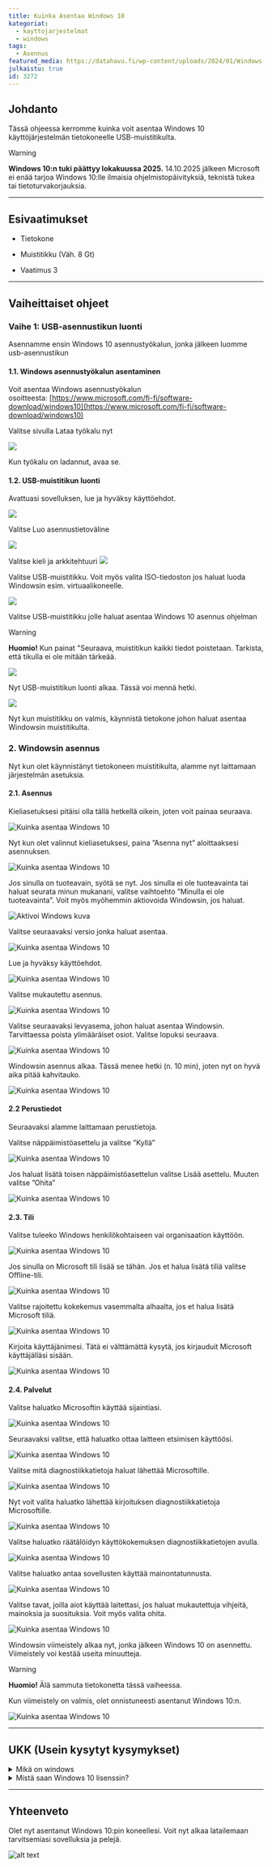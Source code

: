 ```yaml
---
title: Kuinka Asentaa Windows 10
kategoriat:
  - kayttojarjestelmat
  - windows
tags:
  - Asennus
featured_media: https://datahavu.fi/wp-content/uploads/2024/01/Windows-10-logo.jpg
julkaistu: true
id: 3272
---
```

## Johdanto

Tässä ohjeessa kerromme kuinka voit asentaa Windows 10 käyttöjärjestelmän tietokoneelle USB-muistitikulta.

> [!WARNING]
>**Windows 10:n tuki päättyy lokakuussa 2025.**
> 14.10.2025 jälkeen Microsoft ei enää tarjoa Windows 10:lle ilmaisia ohjelmistopäivityksiä, teknistä tukea tai tietoturvakorjauksia.
>
---

## Esivaatimukset

- Tietokone

- Muistitikku (Väh. 8 Gt)

- Vaatimus 3

  

---

  
## Vaiheittaiset ohjeet

  

### Vaihe 1: USB-asennustikun luonti

Asennamme ensin Windows 10 asennustyökalun, jonka jälkeen luomme usb-asennustikun


#### 1.1. Windows asennustyökalun asentaminen

Voit asentaa Windows asennustyökalun osoitteesta: [https://www.microsoft.com/fi-fi/software-download/windows10](https://www.microsoft.com/fi-fi/software-download/windows10)  

Valitse sivulla Lataa työkalu nyt

![](https://datahavu.fi/wp-content/uploads/2025/04/Pasted-image-20250412163651.png)
  
Kun työkalu on ladannut, avaa se.

#### 1.2. USB-muistitikun luonti

Avattuasi sovelluksen, lue ja hyväksy käyttöehdot.

  ![](https://datahavu.fi/wp-content/uploads/2024/01/Win10Kayttoehdot-600x558.jpg)

Valitse Luo asennustietoväline
  
![](https://datahavu.fi/wp-content/uploads/2024/01/Win10asennustietovaline-600x279.jpg)

Valitse kieli ja arkkitehtuuri
![](https://datahavu.fi/wp-content/uploads/2024/01/Win10Kieli-Arkkitehtuuri.jpg)

Valitse USB-muistitikku. Voit myös valita ISO-tiedoston jos haluat luoda Windowsin esim. virtuaalikoneelle.

![](https://datahavu.fi/wp-content/uploads/2024/01/Win10Kaytettava-tietovaline.jpg)

Valitse USB-muistitikku jolle haluat asentaa Windows 10 asennus ohjelman

> [!WARNING]
> **Huomio!** Kun painat "Seuraava, muistitikun kaikki tiedot poistetaan. Tarkista, että tikulla ei ole mitään tärkeää.

![](https://datahavu.fi/wp-content/uploads/2024/01/Win10Valitse-USB.jpg)

Nyt USB-muistitikun luonti alkaa. Tässä voi mennä hetki.

![](https://datahavu.fi/wp-content/uploads/2024/01/Win10Valmis-1.jpg)

Nyt kun muistitikku on valmis, käynnistä tietokone johon haluat asentaa Windowsin muistitikulta.


### 2. Windowsin asennus

Nyt kun olet käynnistänyt tietokoneen muistitikulta, alamme nyt laittamaan järjestelmän asetuksia.

#### 2.1. Asennus​

Kieliasetuksesi pitäisi olla tällä hetkellä oikein, joten voit painaa seuraava.

![](https://datahavu.fi/wp-content/uploads/2024/01/Win10Kieli.jpg "Kuinka asentaa Windows 10")

Nyt kun olet valinnut kieliasetuksesi, paina ”Asenna nyt” aloittaaksesi asennuksen.

![](https://datahavu.fi/wp-content/uploads/2024/01/Win10AsennaNyt.jpg "Kuinka asentaa Windows 10")

Jos sinulla on tuoteavain, syötä se nyt. Jos sinulla ei ole tuoteavainta tai haluat seurata minun mukanani, valitse vaihtoehto ”Minulla ei ole tuoteavainta”. Voit myös myöhemmin aktiovoida Windowsin, jos haluat.

![Aktivoi Windows kuva](https://datahavu.fi/wp-content/uploads/2024/01/Win10AktivoiWindows.jpg "Kuinka asentaa Windows 10")

Valitse seuraavaksi versio jonka haluat asentaa.

![](https://datahavu.fi/wp-content/uploads/2024/01/Win10Versio.jpg "Kuinka asentaa Windows 10")

Lue ja hyväksy käyttöehdot.

![](https://datahavu.fi/wp-content/uploads/2024/01/Win10Kayttoehdot-2.jpg "Kuinka asentaa Windows 10")

Valitse mukautettu asennus.

![](https://datahavu.fi/wp-content/uploads/2024/01/Win10Asennustapa.jpg "Kuinka asentaa Windows 10")

Valitse seuraavaksi levyasema, johon haluat asentaa Windowsin. Tarvittaessa poista ylimääräiset osiot. Valitse lopuksi seuraava.

![](https://datahavu.fi/wp-content/uploads/2024/01/Win10Asema.jpg "Kuinka asentaa Windows 10")

Windowsin asennus alkaa. Tässä menee hetki (n. 10 min), joten nyt on hyvä aika pitää kahvitauko.

![](https://datahavu.fi/wp-content/uploads/2024/01/Win10AsennusAlkaa.jpg "Kuinka asentaa Windows 10")

#### 2.2 Perustiedot

Seuraavaksi alamme laittamaan perustietoja.

Valitse näppäimistöasettelu ja valitse ”Kyllä”

![](https://datahavu.fi/wp-content/uploads/2024/01/Win10NappaimistoAsettelu-870x570.jpg "Kuinka asentaa Windows 10")

Jos haluat lisätä toisen näppäimistöasettelun valitse Lisää asettelu. Muuten valitse ”Ohita”

![](https://datahavu.fi/wp-content/uploads/2024/01/Win10ToinenNappainAsettelu-870x570.jpg "Kuinka asentaa Windows 10")

#### 2.3. Tili​

Valitse tuleeko Windows henkilökohtaiseen vai organisaation käyttöön.

![](https://datahavu.fi/wp-content/uploads/2024/01/Win10Maaritys-870x570.jpg "Kuinka asentaa Windows 10")

Jos sinulla on Microsoft tili lisää se tähän. Jos et halua lisätä tiliä valitse Offline-tili.

![](https://datahavu.fi/wp-content/uploads/2024/01/Win10LisaaTili-870x570.jpg "Kuinka asentaa Windows 10")

Valitse rajoitettu kokekemus vasemmalta alhaalta, jos et halua lisätä Microsoft tiliä.

![](https://datahavu.fi/wp-content/uploads/2024/01/Win10KirjauduSisaan-870x570.jpg "Kuinka asentaa Windows 10")

Kirjoita käyttäjänimesi. Tätä ei välttämättä kysytä, jos kirjauduit Microsoft käyttäjälläsi sisään.

![](https://datahavu.fi/wp-content/uploads/2024/01/Win10Kayttajanimi-870x570.jpg "Kuinka asentaa Windows 10")

#### 2.4. Palvelut​

Valitse haluatko Microsoftin käyttää sijaintiasi.

![](https://datahavu.fi/wp-content/uploads/2024/01/Win10Sijainti-870x570.jpg "Kuinka asentaa Windows 10")

Seuraavaksi valitse, että haluatko ottaa laitteen etsimisen käyttöösi.

![](https://datahavu.fi/wp-content/uploads/2024/01/Win10EtsiLaitteeni-870x570.jpg "Kuinka asentaa Windows 10")

Valitse mitä diagnostiikkatietoja haluat lähettää Microsoftille.

![](https://datahavu.fi/wp-content/uploads/2024/01/Win10Diagnostiikka-870x570.jpg "Kuinka asentaa Windows 10")

Nyt voit valita haluatko lähettää kirjoituksen diagnostiikkatietoja Microsoftille.

![](https://datahavu.fi/wp-content/uploads/2024/01/Win10KasinKirjoitus-870x570.jpg "Kuinka asentaa Windows 10")

Valitse haluatko räätälöidyn käyttökokemuksen diagnostiikkatietojen avulla.

![](https://datahavu.fi/wp-content/uploads/2024/01/Win10Kayttokokemus-870x570.jpg "Kuinka asentaa Windows 10")

Valitse haluatko antaa sovellusten käyttää mainontatunnusta.

![](https://datahavu.fi/wp-content/uploads/2024/01/Win10Mainontatunnus-870x570.jpg "Kuinka asentaa Windows 10")

Valitse tavat, joilla aiot käyttää laitettasi, jos haluat mukautettuja vihjeitä, mainoksia ja suosituksia. Voit myös valita ohita.

![](https://datahavu.fi/wp-content/uploads/2024/01/Win10MukautaKayttokokemusta-870x570.jpg "Kuinka asentaa Windows 10")

Windowsin viimeistely alkaa nyt, jonka jälkeen Windows 10 on asennettu. Viimeistely voi kestää useita minuutteja.

> [!WARNING]
> **Huomio!** Älä sammuta tietokonetta tässä vaiheessa.

Kun viimeistely on valmis, olet onnistuneesti asentanut Windows 10:n.

![](https://datahavu.fi/wp-content/uploads/2024/01/Win10Tyopoyta-870x570.jpg "Kuinka asentaa Windows 10")

---

## UKK (Usein kysytyt kysymykset)

<details> <summary>Mikä on windows</summary> Windows on yksi tunnetuimmista käyttöjärjestelmistä. Windows on helppokäyttöinen sekä monipuolinen.  
Sen on valmistanut Microsoft. </details> <details> <summary>Mistä saan Windows 10 lisenssin?</summary> Windows 10 -lisenssejä voi yhä löytyä verkkokaupoista ja ohjelmistojen jälleenmyyjiltä. 
Huomioi kuitenkin, että Microsoftin tuki Windows 10:lle päättyy 14.10.2025, minkä jälkeen käyttöjärjestelmä ei enää saa tietoturvapäivityksiä. </details>

  

---

  

## Yhteenveto

Olet nyt asentanut Windows 10:pin koneellesi. Voit nyt alkaa latailemaan tarvitsemiasi sovelluksia ja pelejä.

![alt text](../../../Kuvat/image.png)